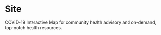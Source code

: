 # Site

COVID-19 Interactive Map for community health advisory and on-demand, top-notch health resources.
